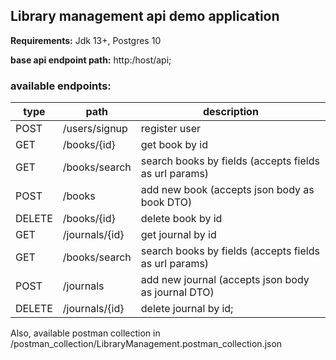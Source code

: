 ## Library management api demo application

**Requirements:**
Jdk 13+,
Postgres 10

**base api endpoint path:** http:/host/api;

### available endpoints:
type   | path           | description
-------|----------------|-------------
POST   | /users/signup  | register user
GET    | /books/{id}    | get book by id
GET    | /books/search  | search books by fields (accepts fields as url params)
POST   | /books         | add new book (accepts json body as book DTO)
DELETE | /books/{id}    | delete book by id
GET    | /journals/{id} | get journal by id
GET    | /books/search  | search books by fields (accepts fields as url params)
POST   | /journals      |  add new journal (accepts json body as journal DTO)
DELETE | /journals/{id} | delete journal by id;

Also, available postman collection in /postman_collection/LibraryManagement.postman_collection.json
